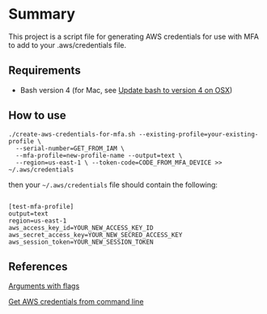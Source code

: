 # Summary

This project is a script file for generating AWS credentials for use with MFA to add to your .aws/credentials file.

## Requirements

- Bash version 4 (for Mac, see [Update bash to version 4 on OSX](https://apple.stackexchange.com/questions/193411/update-bash-to-version-4-0-on-osx))

## How to use

```{bash}
./create-aws-credentials-for-mfa.sh --existing-profile=your-existing-profile \
  --serial-number=GET_FROM_IAM \
  --mfa-profile=new-profile-name --output=text \
  --region=us-east-1 \ --token-code=CODE_FROM_MFA_DEVICE >> ~/.aws/credentials
```

then your `~/.aws/credentials` file should contain the following:

```

[test-mfa-profile]
output=text
region=us-east-1
aws_access_key_id=YOUR_NEW_ACCESS_KEY_ID
aws_secret_access_key=YOUR_NEW_SECRED_ACCESS_KEY
aws_session_token=YOUR_NEW_SESSION_TOKEN
```

## References

[Arguments with flags](https://stackoverflow.com/questions/7069682/how-to-get-arguments-with-flags-in-bash-script)

[Get AWS credentials from command line](https://gist.github.com/ddgenome/f13f15dd01fb88538dd6fac8c7e73f8c)
